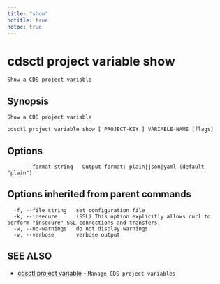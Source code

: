 ```yaml
---
title: "show"
notitle: true
notoc: true
---
```

# cdsctl project variable show

`Show a CDS project variable`

## Synopsis

`Show a CDS project variable`

```
cdsctl project variable show [ PROJECT-KEY ] VARIABLE-NAME [flags]
```

## Options

```
      --format string   Output format: plain|json|yaml (default "plain")
```

## Options inherited from parent commands

```
  -f, --file string   set configuration file
  -k, --insecure      (SSL) This option explicitly allows curl to perform "insecure" SSL connections and transfers.
  -w, --no-warnings   do not display warnings
  -v, --verbose       verbose output
```

## SEE ALSO

* [cdsctl project variable](/docs/components/cdsctl/project/variable/)	 - `Manage CDS project variables`

